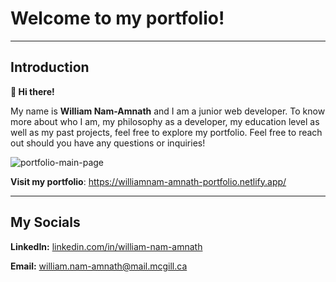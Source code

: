 # Welcome to my portfolio!

-----

## Introduction

**👋 Hi there!** 

My name is **William Nam-Amnath** and I am a junior web developer. To know more about who I am, my philosophy as a developer, my education level as well as my past projects, feel free to explore my portfolio. Feel free to reach out should you have any questions or inquiries!

![portfolio-main-page](https://github.com/user-attachments/assets/e1837176-bb3d-4201-9bb1-23c28208b00a)


**Visit my portfolio**: https://williamnam-amnath-portfolio.netlify.app/

-----


## My Socials

**LinkedIn:** [linkedin.com/in/william-nam-amnath](linkedin.com/in/william-nam-amnath) 

**Email:** william.nam-amnath@mail.mcgill.ca
